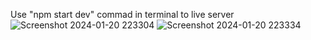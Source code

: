 Use "npm start dev" commad in terminal to live server
![Screenshot 2024-01-20 223304](https://github.com/JunaidKhan92Pak/task-1-todo/assets/113337547/46a1b6ba-02de-4db4-a7eb-83c25c03c151)
![Screenshot 2024-01-20 223334](https://github.com/JunaidKhan92Pak/task-1-todo/assets/113337547/02131198-382b-42e5-9fe2-e0e4a333c3cb)
